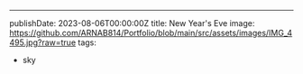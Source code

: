 ---
publishDate: 2023-08-06T00:00:00Z
title: New Year's Eve
image: https://github.com/ARNAB814/Portfolio/blob/main/src/assets/images/IMG_4495.jpg?raw=true
tags:
  - sky


